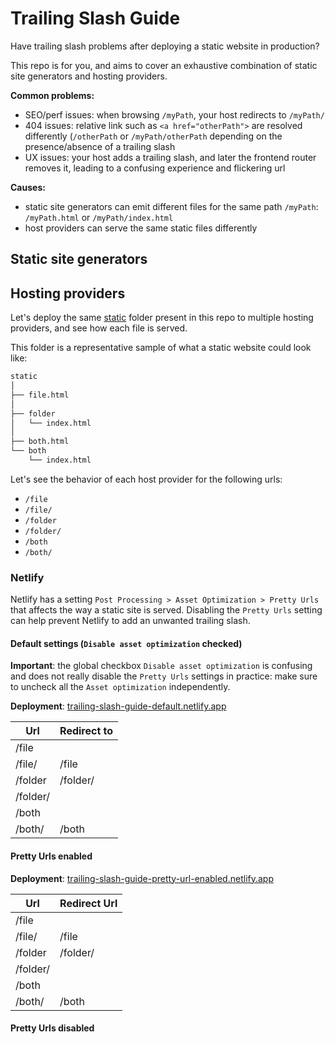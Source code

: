 # Trailing Slash Guide

Have trailing slash problems after deploying a static website in production?

This repo is for you, and aims to cover an exhaustive combination of static site generators and hosting providers.

**Common problems:**

- SEO/perf issues: when browsing `/myPath`, your host redirects to `/myPath/`
- 404 issues: relative link such as `<a href="otherPath">` are resolved differently (`/otherPath` or `/myPath/otherPath` depending on the presence/absence of a trailing slash
- UX issues: your host adds a trailing slash, and later the frontend router removes it, leading to a confusing experience and flickering url

**Causes:**

- static site generators can emit different files for the same path `/myPath`: `/myPath.html` or `/myPath/index.html`
- host providers can serve the same static files differently

## Static site generators


## Hosting providers

Let's deploy the same [static](/static) folder present in this repo to multiple hosting providers, and see how each file is served.

This folder is a representative sample of what a static website could look like:

```sh 
static
│
├── file.html
│
├── folder
│   └── index.html
│
├── both.html
└── both
    └── index.html
```

Let's see the behavior of each host provider for the following urls:

- `/file`
- `/file/`
- `/folder`
- `/folder/`
- `/both`
- `/both/`

### Netlify

Netlify has a setting `Post Processing > Asset Optimization > Pretty Urls` that affects the way a static site is served. Disabling the `Pretty Urls` setting can help prevent Netlify to add an unwanted trailing slash.

#### Default settings (`Disable asset optimization` checked)

**Important**: the global checkbox `Disable asset optimization` is confusing and does not really disable the `Pretty Urls` settings in practice: make sure to uncheck all the `Asset optimization` independently.

**Deployment**: [trailing-slash-guide-default.netlify.app](trailing-slash-guide-default.netlify.app)

| Url      | Redirect to |
| -------- | ------------ |
| /file    |              |
| /file/   | /file        |
| /folder  | /folder/     |
| /folder/ |              |
| /both    |              |
| /both/   | /both        |

#### Pretty Urls enabled

**Deployment**: [trailing-slash-guide-pretty-url-enabled.netlify.app](trailing-slash-guide-pretty-url-enabled.netlify.app)

| Url      | Redirect Url |
| -------- | ------------ |
| /file    |              |
| /file/   | /file        |
| /folder  | /folder/     |
| /folder/ |              |
| /both    |              |
| /both/   | /both        |

#### Pretty Urls disabled
